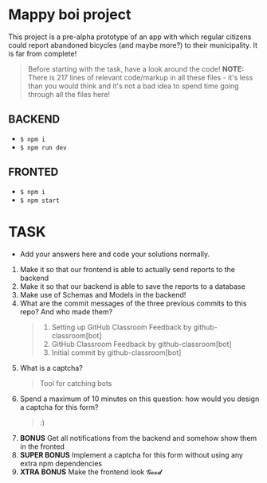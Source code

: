 # Mappy boi project

This project is a pre-alpha prototype of an app with which regular citizens could report abandoned bicycles (and maybe more?) to their municipality. It is far from complete!

> Before starting with the task, have a look around the code!
> **NOTE:** There is 217 lines of relevant code/markup in all these files - it's less than you would think and it's not a bad idea to spend time going through all the files here!

## BACKEND

- `$ npm i`
- `$ npm run dev`

## FRONTED

- `$ npm i`
- `$ npm start`

# TASK

- Add your answers here and code your solutions normally.

1. Make it so that our frontend is able to actually send reports to the backend
2. Make it so that our backend is able to save the reports to a database
3. Make use of Schemas and Models in the backend!
4. What are the commit messages of the three previous commits to this repo? And who made them?
    > 1. Setting up GitHub Classroom Feedback by github-classroom[bot]
    > 2. GitHub Classroom Feedback by github-classroom[bot]
    > 3. Initial commit by github-classroom[bot]
5. What is a captcha?
    > Tool for catching bots
6. Spend a maximum of 10 minutes on this question: how would you design a captcha for this form?
    > :)
7. **BONUS** Get all notifications from the backend and somehow show them in the fronted
8. **SUPER BONUS** Implement a captcha for this form without using any extra npm dependencies
9. **XTRA BONUS** Make the frontend look 𝓖𝓸𝓸𝓭
